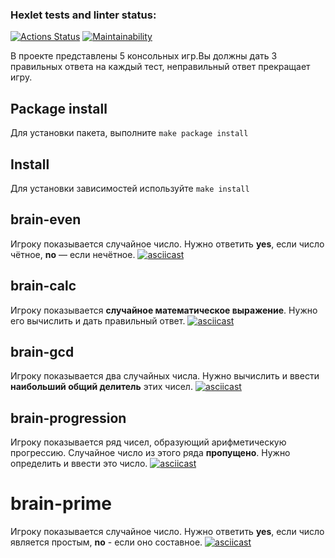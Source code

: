 ### Hexlet tests and linter status:
[![Actions Status](https://github.com/Flex224/python-project-49/actions/workflows/hexlet-check.yml/badge.svg)](https://github.com/Flex224/python-project-49/actions)
[![Maintainability](https://api.codeclimate.com/v1/badges/2dca4dc00118f26e8fc0/maintainability)](https://codeclimate.com/github/Flex224/python-project-49/maintainability)

В проекте представлены 5 консольных игр.Вы должны дать 3 правильных ответа на каждый тест, неправильный ответ прекращает игру.
## Package install 
Для установки пакета, выполните `make package install`
 ## Install
Для установки зависимостей используйте `make install`
## brain-even
 Игроку показывается случайное число. Нужно ответить **yes**, если число чётное, **no** — если нечётное.
[![asciicast](https://asciinema.org/a/uL4NUW72iSSEdis7Xf4sPVR5u.svg)](https://asciinema.org/a/uL4NUW72iSSEdis7Xf4sPVR5u)
## brain-calc
Игроку показывается **случайное математическое выражение**. Нужно его вычислить и дать правильный ответ.
[![asciicast](https://asciinema.org/a/cpfxYCPXoLVadezpNfgl42xtL.svg)](https://asciinema.org/a/cpfxYCPXoLVadezpNfgl42xtL)
## brain-gcd
Игроку показывается два случайных числа. Нужно вычислить и ввести **наибольший общий делитель** этих чисел.
[![asciicast](https://asciinema.org/a/pa3DNFGzijieCy1pxPgM7dim5.svg)](https://asciinema.org/a/pa3DNFGzijieCy1pxPgM7dim5)
## brain-progression
Игроку показывается ряд чисел, образующий арифметическую прогрессию. Случайное число из этого ряда **пропущено**. Нужно определить и ввести это число.
[![asciicast](https://asciinema.org/a/2OUguv9bwK9S1ydhGK2khycVB.svg)](https://asciinema.org/a/2OUguv9bwK9S1ydhGK2khycVB)
# brain-prime
Игроку показывается случайное число. Нужно ответить **yes**, если число является простым, **no** - если оно составное.
[![asciicast](https://asciinema.org/a/Ye1B2RkGZW15l2Bad61VWbpE3.svg)](https://asciinema.org/a/Ye1B2RkGZW15l2Bad61VWbpE3)